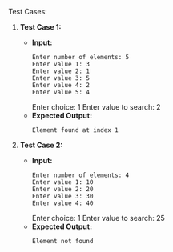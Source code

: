 Test Cases:

1. **Test Case 1:**
   - **Input:**
     ```
     Enter number of elements: 5
     Enter value 1: 3
     Enter value 2: 1
     Enter value 3: 5
     Enter value 4: 2
     Enter value 5: 4
     ```
     Enter choice: 1
     Enter value to search: 2
   - **Expected Output:** 
     ```
     Element found at index 1
     ```

2. **Test Case 2:**
   - **Input:**
     ```
     Enter number of elements: 4
     Enter value 1: 10
     Enter value 2: 20
     Enter value 3: 30
     Enter value 4: 40
     ```
     Enter choice: 1
     Enter value to search: 25
   - **Expected Output:** 
     ```
     Element not found
     ```
